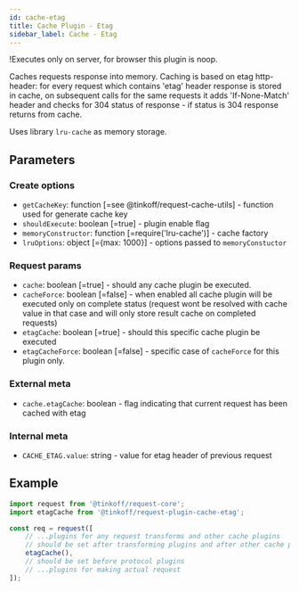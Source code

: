 ```yaml
---
id: cache-etag
title: Cache Plugin - Etag
sidebar_label: Cache - Etag
---
```


!Executes only on server, for browser this plugin is noop.

Caches requests response into memory.
Caching is based on etag http-header: for every request which contains 'etag' header response is stored in cache, on
subsequent calls for the same requests it adds 'If-None-Match' header and checks for 304 status of response - if status
is 304 response returns from cache.

Uses library `lru-cache` as memory storage.

## Parameters

### Create options 
- `getCacheKey`: function [=see @tinkoff/request-cache-utils] - function used for generate cache key
- `shouldExecute`: boolean [=true] - plugin enable flag
- `memoryConstructor`: function [=require('lru-cache')] - cache factory
- `lruOptions`: object [={max: 1000}] - options passed to `memoryConstuctor`

### Request params
- `cache`: boolean [=true] - should any cache plugin be executed. 
- `cacheForce`: boolean [=false] - when enabled all cache plugin will be executed only on complete status (request wont be resolved with cache value in that case and will only store result cache on completed requests)
- `etagCache`: boolean [=true] - should this specific cache plugin be executed
- `etagCacheForce`: boolean [=false] - specific case of `cacheForce` for this plugin only.

### External meta
- `cache.etagCache`: boolean - flag indicating that current request has been cached with etag

### Internal meta
- `CACHE_ETAG.value`: string - value for etag header of previous request

## Example
```typescript
import request from '@tinkoff/request-core';
import etagCache from '@tinkoff/request-plugin-cache-etag';

const req = request([
    // ...plugins for any request transforms and other cache plugins
    // should be set after transforming plugins and after other cache plugins, as this plugin sends real request to api
    etagCache(),
    // should be set before protocol plugins
    // ...plugins for making actual request
]);

```
